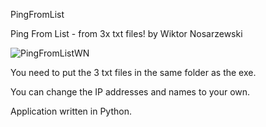 PingFromList

Ping From List - from 3x txt files!
by Wiktor Nosarzewski

![PingFromListWN](https://github.com/wiktornosarzewski/PingFromList/assets/22853678/28991050-fb3d-473d-8a43-73e9ae907b64)


You need to put the 3 txt files in the same folder as the exe.

You can change the IP addresses and names to your own.

Application written in Python.
